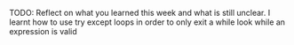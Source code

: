 TODO: Reflect on what you learned this week and what is still unclear.
I learnt how to use try except loops in order to only exit a while look while an expression is valid
